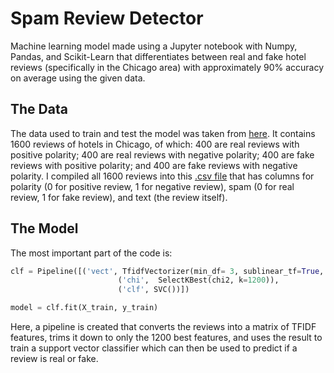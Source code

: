 # Spam Review Detector 
Machine learning model made using a Jupyter notebook with Numpy, Pandas, and Scikit-Learn that differentiates between real and fake hotel 
reviews (specifically in the Chicago area) with approximately 90% accuracy on average using the given data.

## The Data
The data used to train and test the model was taken from [here](https://myleott.com/op-spam.html). It contains 1600 reviews of hotels in Chicago, of which: 400 are real reviews with positive polarity; 400 are real reviews with negative polarity; 400 are fake reviews with positive polarity; and 400 are fake reviews with negative polarity. I compiled all 1600 reviews into this [.csv file](https://github.com/JakeAMarq/Spam-Review-Detector/blob/master/spamReviewData.csv) that has columns for polarity (0 for positive review, 1 for negative review), spam (0 for real review, 1 for fake review), and text (the review itself).

## The Model
The most important part of the code is:
````python
clf = Pipeline([('vect', TfidfVectorizer(min_df= 3, sublinear_tf=True, norm='l2', ngram_range=(1, 3))),
                        ('chi',  SelectKBest(chi2, k=1200)),
                        ('clf', SVC())])

model = clf.fit(X_train, y_train)
````
Here, a pipeline is created that converts the reviews into a matrix of TFIDF features, trims it down to only the 1200 best features, and uses the result to train a support vector classifier which can then be used to predict if a review is real or fake.
